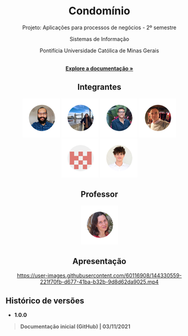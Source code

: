 <div align="center">
<h1>Condomínio</h1>
<p>Projeto: Aplicações para processos de negócios - 2º semestre</p>
<p>Sistemas de Informação</p>
<p>Pontifícia Universidade Católica de Minas Gerais</p>
</div>

<p align="center">
  <br>
  <a href="documentacao/README.md" rel="docs"><strong>Explore a documentação »</strong></a>
</p>

<div align="center">
  
## Integrantes
  
<a href="https://github.com/alonso-boj" title="Alonso Batista de Oliveira Junior" rel="nofollow"><img src="documentacao/images/alonso.png" alt="Alonso" data-canonical-src="https://github.com/alonso-boj" width="100vw"/></a>
<a href="https://github.com/BogosB" title="Bogos Bedik Chaves Sismanoglu" rel="nofollow"><img src="documentacao/images/bogos.png" alt="Bogos" data-canonical-src="https://github.com/BogosB" width="100vw"/></a>
<a href="https://github.com/gstvcastroc" title="Gustavo Castro Candeia" rel="nofollow"><img src="documentacao/images/gustavo.png" alt="Gustavo" data-canonical-src="https://github.com/gstvcastroc" width="100vw"/></a>
<a href="https://github.com/halexmaciel" title="Halex Maciel Silva Vieira" rel="nofollow"><img src="documentacao/images/halex.png" alt="Halex" data-canonical-src="https://github.com/halexmaciel" width="100vw"/></a>
<a href="https://github.com/rafaelsoutto" title="Rafael Soutto Mayor" rel="nofollow"><img src="documentacao/images/Rafael.png" alt="Rafael" data-canonical-src="https://github.com/rafaelsoutto" width="100vw"/></a>
<a href="https://github.com/WelbertJr" title="Welbert Luiz Silva Junior " rel="nofollow"><img src="documentacao/images/welbert.png" alt="Welbert" data-canonical-src="https://github.com/WelbertJr" width="100vw"/></a>

## Professor

<a href="https://github.com/evelinealonso" title="Eveline Alonso" rel="nofollow"><img src="documentacao/images/eveline.png" alt="Eveline" data-canonical-src="https://github.com/evelinealonso" width="100vw"/></a>
  
## Apresentação  
  

https://user-images.githubusercontent.com/60116908/144330559-221f70fb-d677-41ba-b32b-9d8d62da9025.mp4


</div>


## Histórico de versões

  - **1.0.0**
> **Documentação inicial (GitHub) | 03/11/2021**

